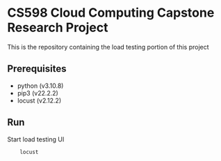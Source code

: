 # CS598 Cloud Computing Capstone Research Project

This is the repository containing the load testing portion of this project

## Prerequisites

- python (v3.10.8)
- pip3 (v22.2.2)
- locust (v2.12.2)

## Run

Start load testing UI 
```
    locust
```